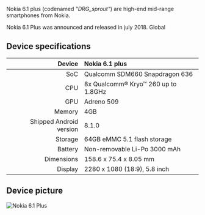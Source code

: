 
 Nokia 6.1 plus (codenamed _"DRG_sprout"_) are high-end mid-range smartphones from Nokia.

Nokia 6.1 Plus was announced and released in july 2018. Global

## Device specifications

| Device       |   Nokia 6.1 plus                                |
| -----------: | :---------------------------------------------- |
| SoC          | Qualcomm SDM660 Snapdragon 636                  |
| CPU          | 8x Qualcomm® Kryo™ 260 up to 1.8GHz             |
| GPU          | Adreno 509                                      |
| Memory       | 4GB                                             |
| Shipped Android version | 8.1.0                                |
| Storage      | 64GB eMMC 5.1 flash storage                     |
| Battery      | Non-removable Li-Po 3000 mAh                    |
| Dimensions   | 158.6 x 75.4 x 8.05 mm                          |
| Display      | 2280 x 1080 (18:9), 5.8  inch                   |

## Device picture

![Nokia 6.1 Plus](https://www.androidcentral.com/sites/androidcentral.com/files/styles/xlarge_wm_brw/public/article_images/2018/08/nokia-6-plus-1.jpg "Nokia 6.1 Plus")
